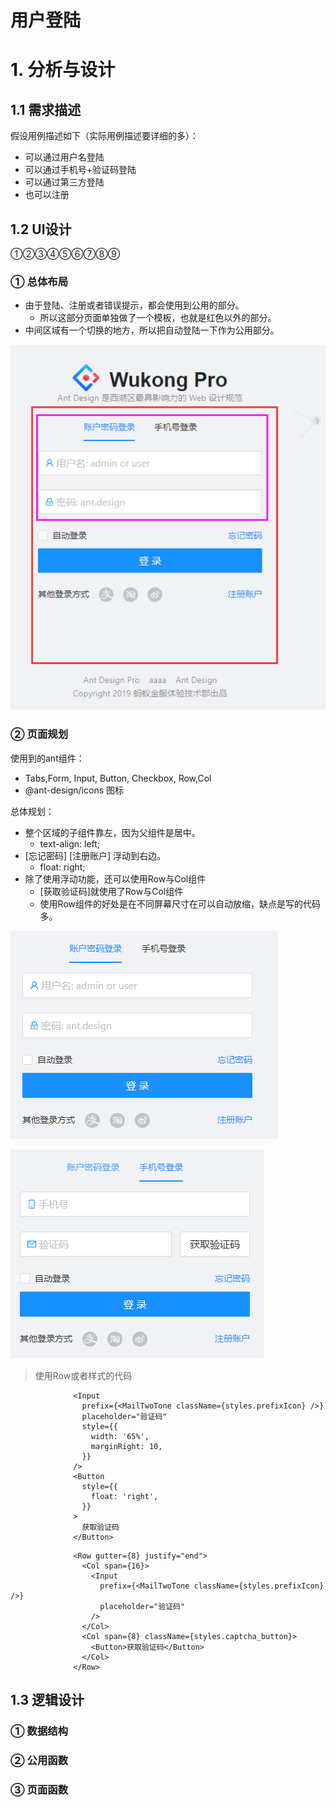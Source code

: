 # 用户登陆



# 1. 分析与设计



## 1.1 需求描述

假设用例描述如下（实际用例描述要详细的多）：

* 可以通过用户名登陆
* 可以通过手机号+验证码登陆
* 可以通过第三方登陆
* 也可以注册



## 1.2 UI设计

①②③④⑤⑥⑦⑧⑨

### ① 总体布局

* 由于登陆、注册或者错误提示，都会使用到公用的部分。
  * 所以这部分页面单独做了一个模板，也就是红色以外的部分。
* 中间区域有一个切换的地方，所以把自动登陆一下作为公用部分。

![](imgs/example-login.png)



### ② 页面规划

使用到的ant组件：

* Tabs,Form, Input, Button, Checkbox, Row,Col
* @ant-design/icons  图标

总体规划：

 * 整个区域的子组件靠左，因为父组件是居中。
   	* text-align: left;
 * [忘记密码]  [注册账户] 浮动到右边。
   	* float: right;
 * 除了使用浮动功能，还可以使用Row与Col组件
   	* [获取验证码]就使用了Row与Col组件
   	* 使用Row组件的好处是在不同屏幕尺寸在可以自动放缩，缺点是写的代码多。



![](imgs/example-login-user.png)



![](imgs/example-login-mobile.png)





> 使用Row或者样式的代码

```tsx
              <Input
                prefix={<MailTwoTone className={styles.prefixIcon} />}
                placeholder="验证码"
                style={{
                  width: '65%',
                  marginRight: 10,
                }}
              />
              <Button
                style={{
                  float: 'right',
                }}
              >
                获取验证码
              </Button>
```

```tsx
              <Row gutter={8} justify="end">
                <Col span={16}>
                  <Input
                    prefix={<MailTwoTone className={styles.prefixIcon} />}
                    placeholder="验证码"
                  />
                </Col>
                <Col span={8} className={styles.captcha_button}>
                  <Button>获取验证码</Button>
                </Col>
              </Row>
```



## 1.3 逻辑设计



### ① 数据结构



### ② 公用函数



### ③ 页面函数